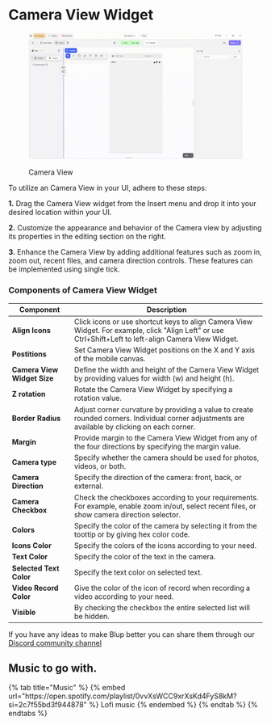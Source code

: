 # Camera View Widget


<figure><img src="../../../.gitbook/assets/camera-view.gif" alt="Camera View"><figcaption><p>Camera View</p></figcaption></figure>

To utilize an Camera View in your UI, adhere to these steps:

**1.** Drag the Camera View widget from the Insert menu and drop it into your desired location within your UI.

**2.** Customize the appearance and behavior of the Camera view by adjusting its properties in the editing section on the right.

**3.** Enhance the Camera View by adding additional features such as zoom in, zoom out, recent files, and camera direction controls. These features can be implemented using single tick.


### Components of Camera View Widget

<table>
  <thead>
    <tr>
      <th>Component</th>
      <th>Description</th>
    </tr>
  </thead>
  <tbody>
    <tr>
      <td><strong>Align Icons</strong></td>
      <td>Click icons or use shortcut keys to align Camera View Widget. For example, click "Align Left" or use Ctrl+Shift+Left to left-align Camera View Widget.</td>
    </tr>
    <tr>
      <td><strong>Postitions</strong></td>
      <td>Set Camera View Widget positions on the X and Y axis of the mobile canvas.</td>
    </tr> 
    <tr>
      <td><strong>Camera View Widget Size</strong></td>
      <td>Define the width and height of the Camera View Widget by providing values for width (w) and height (h).</td>
    </tr> 
    <tr>
      <td><strong>Z rotation</strong></td>
      <td>Rotate the Camera View Widget by specifying a rotation value.</td>
    </tr>
     <tr>
      <td><strong>Border Radius</strong></td>
      <td>Adjust corner curvature by providing a value to create rounded corners. Individual corner adjustments are available by clicking on each corner.</td>
    </tr>
    <tr>
      <td><strong>Margin</strong></td>
      <td>Provide margin to the Camera View Widget from any of the four directions by specifying the margin value.</td>
    </tr>
    <tr>
      <td><strong>Camera type</strong></td>
      <td>Specify whether the camera should be used for photos, videos, or both.</td>
    </tr><tr>
      <td><strong>Camera Direction</strong></td>
      <td>Specify the direction of the camera: front, back, or external.</td>
    </tr>
    <tr>
      <td><strong>Camera Checkbox</strong></td>
      <td>Check the checkboxes according to your requirements. For example, enable zoom in/out, select recent files, or show camera direction selector.</td>
    </tr>
    <tr>
      <td><strong>Colors</strong></td>
      <td>Specify the color of the camera by selecting it from the toottip or by giving hex color code.</td>
    </tr><tr>
      <td><strong>Icons Color</strong></td>
      <td>Specify the colors of the icons according to your need.</td>
    </tr>
    <tr>
      <td><strong>Text Color</strong></td>
      <td>Specify the color of the text in the camera.</td>
    </tr>
     <tr>
      <td><strong>Selected Text Color</strong></td>
      <td>Specify the text color on selected text.</td>
    </tr><tr>
      <td><strong>Video Record Color</strong></td>
      <td>Give the color of the icon of record when recording a video according to your need.</td>
    </tr>
    <tr>
      <td><strong>Visible</strong></td>
      <td>By checking the checkbox the entire selected list will be hidden.</td>
    </tr>
  </tbody>
</table>

If you have any ideas to make Blup better you can share them through our [Discord community channel ](https://discord.com/channels/940632966093234176/965313562425823303)

## Music to go with.
 
<div class="container">
  {% tab title="Music" %}
  {% embed url="https://open.spotify.com/playlist/0vvXsWCC9xrXsKd4FyS8kM?si=2c7f55bd3f944878" %}
  Lofi music
  {% endembed %}
  {% endtab %}
  {% endtabs %}
</div>